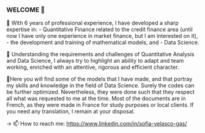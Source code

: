 ### WELCOME 👋

🔭 With 6 years of professional experience, I have developed a sharp expertise in:
    - Quantitative Finance related to the credit finance area (until now I have only one experience in market finance, but I am interested on it),
    - the development and training of mathematical models, and
    - Data Science.

🌱 Understanding the requirements and challenges of Quantitative Analysis and Data Science, I always try to highlight an ability to adapt and team working, enriched with an attentive, rigorous and efficient character.


🌱Here you will find some of the models that I have made, and that portray my skills and knowledge in the field of Data Science.
Surely the codes can be further optimized. Nevertheless, they were done such that they respect all what was requested to me at the time.
Most of the documents are in French, as they were made in France for study purposes or local clients. If you need any translation, I remain at your disposal.


->
📫 How to reach me: https://www.linkedin.com/in/sofia-velasco-gas/

